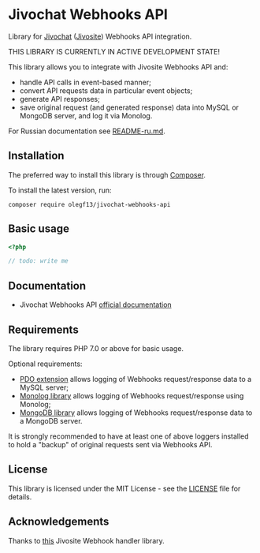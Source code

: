 # Jivochat Webhooks API

Library for [Jivochat](https://www.jivochat.com) ([Jivosite](https://www.jivosite.ru)) Webhooks API integration.

THIS LIBRARY IS CURRENTLY IN ACTIVE DEVELOPMENT STATE!

This library allows you to integrate with Jivosite Webhooks API and:
* handle API calls in event-based manner;
* convert API requests data in particular event objects;
* generate API responses;
* save original request (and generated response) data into MySQL or MongoDB server, and log it via Monolog.

For Russian documentation see [README-ru.md](README-ru.md).

## Installation

The preferred way to install this library is through [Composer](http://getcomposer.org/download/).

To install the latest version, run:

```
composer require olegf13/jivochat-webhooks-api
```

## Basic usage

```php
<?php

// todo: write me
```

## Documentation

* Jivochat Webhooks API [official documentation](https://www.jivochat.com/api/#webhooks)

## Requirements

The library requires PHP 7.0 or above for basic usage.

Optional requirements:
* [PDO extension](http://php.net/manual/en/book.pdo.php) allows logging of Webhooks request/response data to a MySQL server;
* [Monolog library](https://github.com/Seldaek/monolog) allows logging of Webhooks request/response using Monolog;
* [MongoDB library](https://github.com/mongodb/mongo-php-library) allows logging of Webhooks request/response data to a MongoDB server.

It is strongly recommended to have at least one of above loggers installed to hold a "backup" of original requests sent via Webhooks API.

## License

This library is licensed under the MIT License - see the [LICENSE](LICENSE) file for details.

## Acknowledgements

Thanks to [this](https://github.com/nabarabane/jivosite) Jivosite Webhook handler library. 